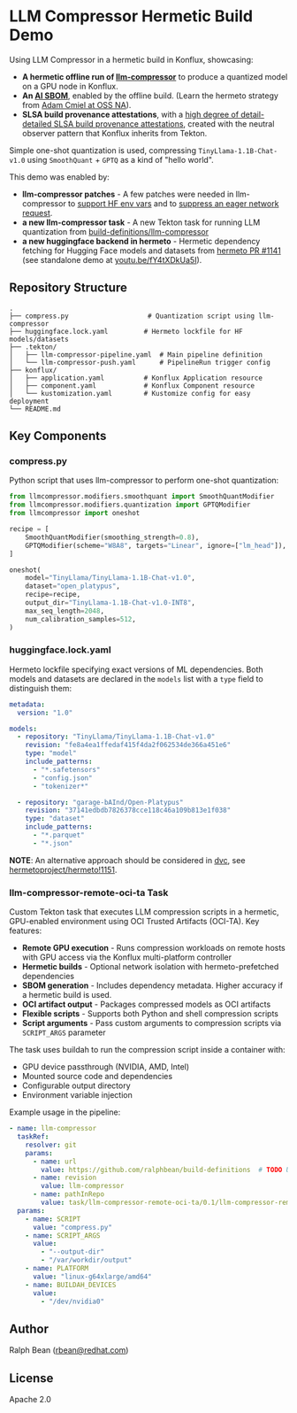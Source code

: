 # LLM Compressor Hermetic Build Demo

Using LLM Compressor in a hermetic build in Konflux, showcasing:

- **A hermetic offline run of [llm-compressor](https://github.com/vllm-project/llm-compressor)** to produce a quantized model on a GPU node in Konflux.
- **An [AI SBOM](https://github.com/aibom-squad/SBOM-for-AI-Use-Cases)**, enabled by the offline build. (Learn the hermeto strategy from [Adam Cmiel at OSS NA](https://youtu.be/cwmdQI6uWWA)).
- **SLSA build provenance attestations**, with a [high degree of detail-detailed SLSA build provenance attestations](https://developers.redhat.com/articles/2025/05/15/how-we-use-software-provenance-red-hat#attestation_example), created with the neutral observer pattern that Konflux inherits from Tekton.

Simple one-shot quantization is used, compressing `TinyLlama-1.1B-Chat-v1.0` using `SmoothQuant` + `GPTQ` as a kind of "hello world".

This demo was enabled by:

- **llm-compressor patches** - A few patches were needed in llm-compressor to [support HF env vars](https://github.com/vllm-project/llm-compressor/pull/1902) and to [suppress an eager network request](https://github.com/vllm-project/llm-compressor/pull/1954).
- **a new llm-compressor task** - A new Tekton task for running LLM quantization from [build-definitions/llm-compressor](https://github.com/ralphbean/build-definitions/tree/llm-compressor)
- **a new huggingface backend in hermeto** - Hermetic dependency fetching for Hugging Face models and datasets from [hermeto PR #1141](https://github.com/hermetoproject/hermeto/pull/1141) (see standalone demo at [youtu.be/fY4tXDkUa5I](https://youtu.be/fY4tXDkUa5I)).

## Repository Structure

```
.
├── compress.py                    # Quantization script using llm-compressor
├── huggingface.lock.yaml         # Hermeto lockfile for HF models/datasets
├── .tekton/
│   ├── llm-compressor-pipeline.yaml  # Main pipeline definition
│   └── llm-compressor-push.yaml      # PipelineRun trigger config
├── konflux/
│   ├── application.yaml          # Konflux Application resource
│   ├── component.yaml            # Konflux Component resource
│   └── kustomization.yaml        # Kustomize config for easy deployment
└── README.md
```

## Key Components

### compress.py

Python script that uses llm-compressor to perform one-shot quantization:

```python
from llmcompressor.modifiers.smoothquant import SmoothQuantModifier
from llmcompressor.modifiers.quantization import GPTQModifier
from llmcompressor import oneshot

recipe = [
    SmoothQuantModifier(smoothing_strength=0.8),
    GPTQModifier(scheme="W8A8", targets="Linear", ignore=["lm_head"]),
]

oneshot(
    model="TinyLlama/TinyLlama-1.1B-Chat-v1.0",
    dataset="open_platypus",
    recipe=recipe,
    output_dir="TinyLlama-1.1B-Chat-v1.0-INT8",
    max_seq_length=2048,
    num_calibration_samples=512,
)
```

### huggingface.lock.yaml

Hermeto lockfile specifying exact versions of ML dependencies. Both models and datasets are declared in the `models` list with a `type` field to distinguish them:

```yaml
metadata:
  version: "1.0"

models:
  - repository: "TinyLlama/TinyLlama-1.1B-Chat-v1.0"
    revision: "fe8a4ea1ffedaf415f4da2f062534de366a451e6"
    type: "model"
    include_patterns:
      - "*.safetensors"
      - "config.json"
      - "tokenizer*"

  - repository: "garage-bAInd/Open-Platypus"
    revision: "37141edbdb7826378cce118c46a109b813e1f038"
    type: "dataset"
    include_patterns:
      - "*.parquet"
      - "*.json"
```

**NOTE**: An alternative approach should be considered in [dvc](https://dvc.org/), see [hermetoproject/hermeto!1151](https://github.com/hermetoproject/hermeto/pull/1151).

### llm-compressor-remote-oci-ta Task

Custom Tekton task that executes LLM compression scripts in a hermetic, GPU-enabled environment using OCI Trusted Artifacts (OCI-TA). Key features:

- **Remote GPU execution** - Runs compression workloads on remote hosts with GPU access via the Konflux multi-platform controller
- **Hermetic builds** - Optional network isolation with hermeto-prefetched dependencies
- **SBOM generation** - Includes dependency metadata. Higher accuracy if a hermetic build is used.
- **OCI artifact output** - Packages compressed models as OCI artifacts
- **Flexible scripts** - Supports both Python and shell compression scripts
- **Script arguments** - Pass custom arguments to compression scripts via `SCRIPT_ARGS` parameter

The task uses buildah to run the compression script inside a container with:
- GPU device passthrough (NVIDIA, AMD, Intel)
- Mounted source code and dependencies
- Configurable output directory
- Environment variable injection

Example usage in the pipeline:

```yaml
- name: llm-compressor
  taskRef:
    resolver: git
    params:
      - name: url
        value: https://github.com/ralphbean/build-definitions  # TODO Update this to a more proper repo.
      - name: revision
        value: llm-compressor
      - name: pathInRepo
        value: task/llm-compressor-remote-oci-ta/0.1/llm-compressor-remote-oci-ta.yaml
  params:
    - name: SCRIPT
      value: "compress.py"
    - name: SCRIPT_ARGS
      value:
        - "--output-dir"
        - "/var/workdir/output"
    - name: PLATFORM
      value: "linux-g64xlarge/amd64"
    - name: BUILDAH_DEVICES
      value:
        - "/dev/nvidia0"
```

## Author

Ralph Bean (rbean@redhat.com)

## License

Apache 2.0
